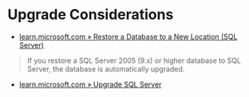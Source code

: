 # Upgrade Considerations

- [learn.microsoft.com » Restore a Database to a New Location (SQL Server)](https://learn.microsoft.com/en-us/sql/database-engine/install-windows/upgrade-sql-server?view=sql-server-ver16)

> If you restore a SQL Server 2005 (9.x) or higher database to SQL Server, the database is automatically upgraded.

- [learn.microsoft.com » Upgrade SQL Server](https://learn.microsoft.com/en-us/sql/database-engine/install-windows/upgrade-sql-server?view=sql-server-ver16)
